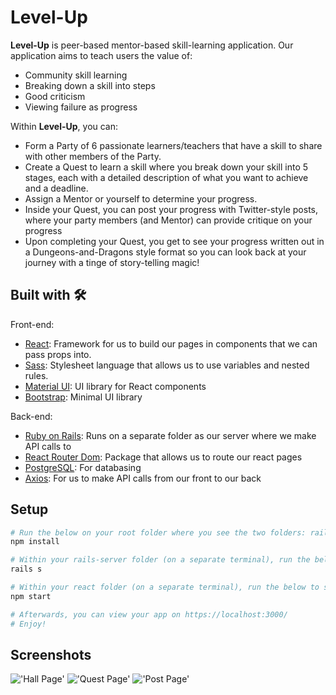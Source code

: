 # Level-Up

**Level-Up** is peer-based mentor-based skill-learning application. Our application aims to teach users the value of:
- Community skill learning
- Breaking down a skill into steps
- Good criticism
- Viewing failure as progress

Within **Level-Up**, you can:
- Form a Party of 6 passionate learners/teachers that have a skill to share with other members of the Party. 
- Create a Quest to learn a skill where you break down your skill into 5 stages, each with a detailed description of what you want to achieve and a deadline. 
- Assign a Mentor or yourself to determine your progress. 
- Inside your Quest, you can post your progress with Twitter-style posts, where your party members (and Mentor) can provide critique on your progress
- Upon completing your Quest, you get to see your progress written out in a Dungeons-and-Dragons style format so you can look back at your journey with a tinge of story-telling magic!

## Built with 🛠

Front-end:
- [React](https://github.com/facebook/create-react-app): Framework for us to build our pages in components that we can pass props into.
- [Sass](https://sass-lang.com/): Stylesheet language that allows us to use variables and nested rules.
- [Material UI](https://material-ui.com/): UI library for React components
- [Bootstrap](https://getbootstrap.com/): Minimal UI library 

Back-end:
- [Ruby on Rails](https://rubyonrails.org/): Runs on a separate folder as our server where we make API calls to
- [React Router Dom](https://www.npmjs.com/package/react-router-dom): Package that allows us to route our react pages
- [PostgreSQL](https://www.postgresql.org/): For databasing
- [Axios](https://github.com/axios/axios): For us to make API calls from our front to our back

## Setup

```sh
# Run the below on your root folder where you see the two folders: rails-server and react
npm install

# Within your rails-server folder (on a separate terminal), run the below to start your server:
rails s

# Within your react folder (on a separate terminal), run the below to start your app:
npm start

# Afterwards, you can view your app on https://localhost:3000/
# Enjoy!

```

## Screenshots

!['Hall Page'](https://github.com/begeh/level-up/blob/master/react/public/images/Hall%20Page.png?raw=true)
!['Quest Page'](https://github.com/begeh/level-up/blob/master/react/public/images/Quest%20Page.png?raw=true)
!['Post Page'](https://github.com/begeh/level-up/blob/master/react/public/images/Post%20Page.png?raw=true)




